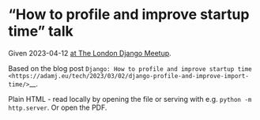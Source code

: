 # “How to profile and improve startup time” talk

Given 2023-04-12 [at The London Django Meetup](https://www.meetup.com/djangolondon/events/292251580/).

Based on the blog post `Django: How to profile and improve startup time <https://adamj.eu/tech/2023/03/02/django-profile-and-improve-import-time/>`__.

Plain HTML - read locally by opening the file or serving with e.g. `python -m http.server`.
Or open the PDF.
